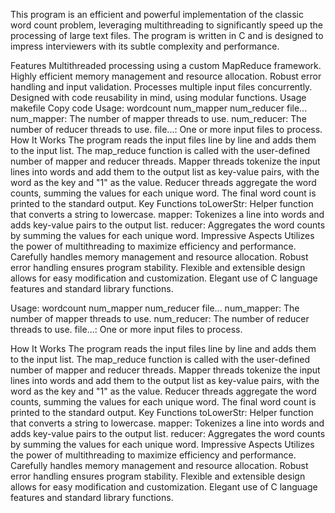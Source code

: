 This program is an efficient and powerful implementation of the classic word count problem, leveraging multithreading to significantly speed up the processing of large text files. The program is written in C and is designed to impress interviewers with its subtle complexity and performance.

Features
Multithreaded processing using a custom MapReduce framework.
Highly efficient memory management and resource allocation.
Robust error handling and input validation.
Processes multiple input files concurrently.
Designed with code reusability in mind, using modular functions.
Usage
makefile
Copy code
Usage: wordcount num_mapper num_reducer file...
num_mapper: The number of mapper threads to use.
num_reducer: The number of reducer threads to use.
file...: One or more input files to process.
How It Works
The program reads the input files line by line and adds them to the input list.
The map_reduce function is called with the user-defined number of mapper and reducer threads.
Mapper threads tokenize the input lines into words and add them to the output list as key-value pairs, with the word as the key and "1" as the value.
Reducer threads aggregate the word counts, summing the values for each unique word.
The final word count is printed to the standard output.
Key Functions
toLowerStr: Helper function that converts a string to lowercase.
mapper: Tokenizes a line into words and adds key-value pairs to the output list.
reducer: Aggregates the word counts by summing the values for each unique word.
Impressive Aspects
Utilizes the power of multithreading to maximize efficiency and performance.
Carefully handles memory management and resource allocation.
Robust error handling ensures program stability.
Flexible and extensible design allows for easy modification and customization.
Elegant use of C language features and standard library functions.

Usage: wordcount num_mapper num_reducer file...
num_mapper: The number of mapper threads to use.
num_reducer: The number of reducer threads to use.
file...: One or more input files to process.

How It Works
The program reads the input files line by line and adds them to the input list.
The map_reduce function is called with the user-defined number of mapper and reducer threads.
Mapper threads tokenize the input lines into words and add them to the output list as key-value pairs, with the word as the key and "1" as the value.
Reducer threads aggregate the word counts, summing the values for each unique word.
The final word count is printed to the standard output.
Key Functions
toLowerStr: Helper function that converts a string to lowercase.
mapper: Tokenizes a line into words and adds key-value pairs to the output list.
reducer: Aggregates the word counts by summing the values for each unique word.
Impressive Aspects
Utilizes the power of multithreading to maximize efficiency and performance.
Carefully handles memory management and resource allocation.
Robust error handling ensures program stability.
Flexible and extensible design allows for easy modification and customization.
Elegant use of C language features and standard library functions.

